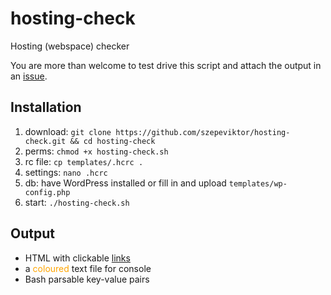 hosting-check
=============

Hosting (webspace) checker


You are more than welcome to test drive this script and attach the output in an [issue](https://github.com/szepeviktor/hosting-check/issues/new).

## Installation

1. download: `git clone https://github.com/szepeviktor/hosting-check.git && cd hosting-check`
1. perms:    `chmod +x hosting-check.sh`
1. rc file:  `cp templates/.hcrc .`
1. settings: `nano .hcrc`
1. db:       have WordPress installed or fill in and upload `templates/wp-config.php`
1. start:    `./hosting-check.sh`

## Output

- HTML with clickable [links](http://online1.hu/)
- a <span style="color:orange;">coloured</span> text file for console
- Bash parsable key-value pairs
